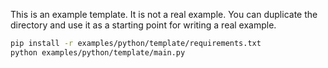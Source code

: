 <!--[metadata]
title = "Template"
tags = ["Human case", "Comma", "Separated", "ACRONYM", "Respect brand names", "Hugging Face", "Coca-Cola"]
description = "Short description of the example (currently unused)."
-->


<!--
Place a screenshot in place of this comment
Use `just upload --help` for instructions
-->

This is an example template. It is not a real example. You can duplicate the directory and use it as a starting point for writing a real example.

```bash
pip install -r examples/python/template/requirements.txt
python examples/python/template/main.py
```
